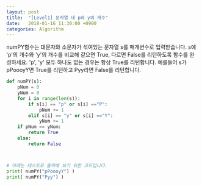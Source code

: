 ```yaml
---
layout: post
title:  "[Level1] 문자열 내 p와 y의 개수"
date:   2018-01-16 11:30:00 +0900
categories: Algorithm
---
```


numPY함수는 대문자와 소문자가 섞여있는 문자열 s를 매개변수로 입력받습니다.
s에 'p'의 개수와 'y'의 개수를 비교해 같으면 True, 다르면 False를 리턴하도록 함수를 완성하세요. 'p', 'y' 모두 하나도 없는 경우는 항상 True를 리턴합니다.
예를들어 s가 pPoooyY면 True를 리턴하고 Pyy라면 False를 리턴합니다.

```python
def numPY(s):
    pNum = 0
    yNum = 0
    for i in range(len(s)):
        if s[i] == "p" or s[i] =="P":
            pNum += 1
        elif s[i] == "y" or s[i] =="Y":
            yNum += 1
    if pNum == yNum:
        return True
    else:
        return False



# 아래는 테스트로 출력해 보기 위한 코드입니다.
print( numPY("pPoooyY") )
print( numPY("Pyy") )
```
